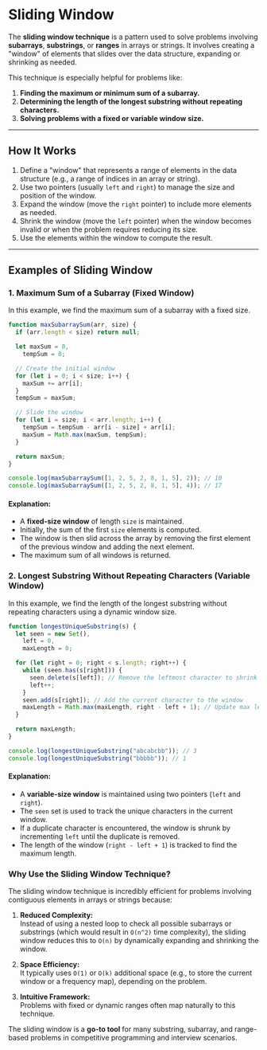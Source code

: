 # Sliding Window

The **sliding window technique** is a pattern used to solve problems involving **subarrays**, **substrings**, or **ranges** in arrays or strings. It involves creating a "window" of elements that slides over the data structure, expanding or shrinking as needed.

This technique is especially helpful for problems like:

1. **Finding the maximum or minimum sum of a subarray.**
2. **Determining the length of the longest substring without repeating characters.**
3. **Solving problems with a fixed or variable window size.**

---

## How It Works

1. Define a "window" that represents a range of elements in the data structure (e.g., a range of indices in an array or string).
2. Use two pointers (usually `left` and `right`) to manage the size and position of the window.
3. Expand the window (move the `right` pointer) to include more elements as needed.
4. Shrink the window (move the `left` pointer) when the window becomes invalid or when the problem requires reducing its size.
5. Use the elements within the window to compute the result.

---

## Examples of Sliding Window

### 1. Maximum Sum of a Subarray (Fixed Window)

In this example, we find the maximum sum of a subarray with a fixed size.

```javascript
function maxSubarraySum(arr, size) {
  if (arr.length < size) return null;

  let maxSum = 0,
    tempSum = 0;

  // Create the initial window
  for (let i = 0; i < size; i++) {
    maxSum += arr[i];
  }
  tempSum = maxSum;

  // Slide the window
  for (let i = size; i < arr.length; i++) {
    tempSum = tempSum - arr[i - size] + arr[i];
    maxSum = Math.max(maxSum, tempSum);
  }

  return maxSum;
}

console.log(maxSubarraySum([1, 2, 5, 2, 8, 1, 5], 2)); // 10
console.log(maxSubarraySum([1, 2, 5, 2, 8, 1, 5], 4)); // 17
```

#### Explanation:

- A **fixed-size window** of length `size` is maintained.
- Initially, the sum of the first `size` elements is computed.
- The window is then slid across the array by removing the first element of the previous window and adding the next element.
- The maximum sum of all windows is returned.

### 2. Longest Substring Without Repeating Characters (Variable Window)

In this example, we find the length of the longest substring without repeating characters using a dynamic window size.

```javascript
function longestUniqueSubstring(s) {
  let seen = new Set(),
    left = 0,
    maxLength = 0;

  for (let right = 0; right < s.length; right++) {
    while (seen.has(s[right])) {
      seen.delete(s[left]); // Remove the leftmost character to shrink the window
      left++;
    }
    seen.add(s[right]); // Add the current character to the window
    maxLength = Math.max(maxLength, right - left + 1); // Update max length
  }

  return maxLength;
}

console.log(longestUniqueSubstring("abcabcbb")); // 3
console.log(longestUniqueSubstring("bbbbb")); // 1
```

#### Explanation:

- A **variable-size window** is maintained using two pointers (`left` and `right`).
- The `seen` set is used to track the unique characters in the current window.
- If a duplicate character is encountered, the window is shrunk by incrementing `left` until the duplicate is removed.
- The length of the window (`right - left + 1`) is tracked to find the maximum length.

### Why Use the Sliding Window Technique?

The sliding window technique is incredibly efficient for problems involving contiguous elements in arrays or strings because:

1. **Reduced Complexity:**  
   Instead of using a nested loop to check all possible subarrays or substrings (which would result in `O(n^2)` time complexity), the sliding window reduces this to `O(n)` by dynamically expanding and shrinking the window.

2. **Space Efficiency:**  
   It typically uses `O(1)` or `O(k)` additional space (e.g., to store the current window or a frequency map), depending on the problem.

3. **Intuitive Framework:**  
   Problems with fixed or dynamic ranges often map naturally to this technique.

The sliding window is a **go-to tool** for many substring, subarray, and range-based problems in competitive programming and interview scenarios.
